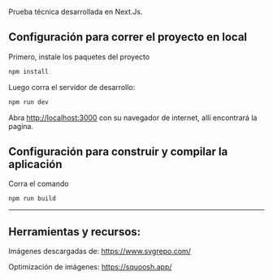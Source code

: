 Prueba técnica desarrollada en Next.Js.

## Configuración para correr el proyecto en local

Primero, instale los paquetes del proyecto

```bash
npm install
```

Luego corra el servidor de desarrollo:

```bash
npm run dev
```

Abra [http://localhost:3000](http://localhost:3000) con su navegador de internet, allí encontrará la pagina.


## Configuración para construir y compilar la aplicación

Corra el comando

```bash
npm run build
```

---

## Herramientas y recursos:

Imágenes descargadas de: https://www.svgrepo.com/

Optimización de imágenes: https://squoosh.app/
